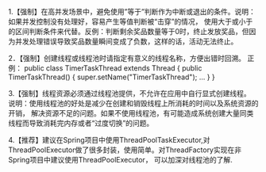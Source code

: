 1.【强制】在高并发场景中，避免使用”等于”判断作为中断或退出的条件。说明：如果并发控制没有处理好，容易产生等值判断被“击穿”的情况，
使用大于或小于的区间判断条件来代替。反例：判断剩余奖品数量等于0时，终止发放奖品，但因为并发处理错误导致奖品数量瞬间变成了负数，这样的话，活动无法终止。

2．【强制】创建线程或线程池时请指定有意义的线程名称，方便出错时回溯。 正例：
public class TimerTaskThread extends Thread {
public TimerTaskThread() {
super.setName("TimerTaskThread");
...
}
}

3.【强制】线程资源必须通过线程池提供，不允许在应用中自行显式创建线程。 说明：使用线程池的好处是减少在创建和销毁线程上所消耗的时间以及系统资源的开销，
解决资源不足的问题。如果不使用线程池，有可能造成系统创建大量同类线程而导致消耗完内存或者“过度切换”的问题。

4.【推荐】建议在Spring项目中使用ThreadPoolTaskExecutor,对ThreadPoolExecutor做了很多封装，使用简单。对ThreadFactory实现在非Spring项目中建议使用ThreadPoolExecutor，
可以加深对线程池的了解.